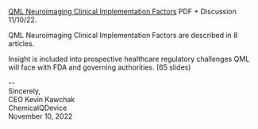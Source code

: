 [QML Neuroimaging Clinical Implementation Factors](https://www.chemicalqdevice.com/qml-neuroimaging-clinical-implementation-factors) PDF + Discussion 11/10/22.

QML Neuroimaging Clinical Implementation Factors are described in 8 articles. <br>

Insight is included into prospective healthcare regulatory challenges QML will face with FDA and governing authorities. (65 slides) 

-- <br>
Sincerely, <br>
CEO Kevin Kawchak <br>
ChemicalQDevice <br>
November 10, 2022 <br>
